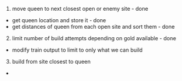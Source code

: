 1.  move queen to next closest open or enemy site - done 
  - get queen location and store it - done 
  - get distances of queen from each open site and sort them - done 
2.  limit number of build attempts depending on gold available - done 
  - modify train output to limit to only what we can build 
3.  build from site closest to queen 
  - 